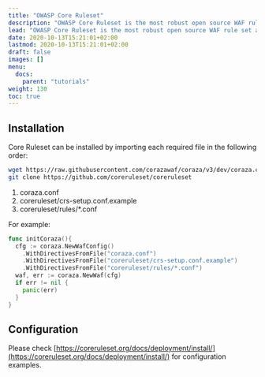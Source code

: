 ```yaml
---
title: "OWASP Core Ruleset"
description: "OWASP Core Ruleset is the most robust open source WAF rule set available in the internet, compatible with Coraza"
lead: "OWASP Core Ruleset is the most robust open source WAF rule set available in the internet, compatible with Coraza."
date: 2020-10-13T15:21:01+02:00
lastmod: 2020-10-13T15:21:01+02:00
draft: false
images: []
menu:
  docs:
    parent: "tutorials"
weight: 130
toc: true
---
```


## Installation

Core Ruleset can be installed by importing each required file in the following order:

```sh
wget https://raw.githubusercontent.com/corazawaf/coraza/v3/dev/coraza.conf-recommended -O coraza.conf
git clone https://github.com/coreruleset/coreruleset
```

1. coraza.conf
2. coreruleset/crs-setup.conf.example
3. coreruleset/rules/*.conf

For example:

```go
func initCoraza(){
  cfg := coraza.NewWafConfig()
    .WithDirectivesFromFile("coraza.conf")
    .WithDirectivesFromFile("coreruleset/crs-setup.conf.example")
    .WithDirectivesFromFile("coreruleset/rules/*.conf")
  waf, err := coraza.NewWaf(cfg)
  if err != nil {
    panic(err)
  }
}
```

## Configuration

Please check [https://coreruleset.org/docs/deployment/install/](https://coreruleset.org/docs/deployment/install/) for configuration examples.
